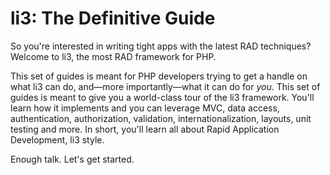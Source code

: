 # li3: The Definitive Guide

So you're interested in writing tight apps with the latest RAD techniques? Welcome to li3, the most RAD framework for PHP.

This set of guides is meant for PHP developers trying to get a handle on what li3 can do, and—more importantly—what it can do for _you_. This set of guides is meant to give you a world-class tour of the li3 framework. You'll learn how it implements and you can leverage MVC, data access, authentication, authorization, validation, internationalization, layouts, unit testing and more. In short, you'll learn all about Rapid Application Development, li3 style.

Enough talk. Let's get started.


